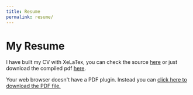 ```yaml
---
title: Resume
permalink: resume/
---
```


# My Resume

I have built my CV with XeLaTex, you can check the source [here](https://github.com/zepedropaixao/tex-resume) or just download the compiled pdf [here](https://github.com/zepedropaixao/tex-resume/raw/master/resume.pdf).

<object data="../assets/pdf/resume.pdf" type="application/pdf" width="100%" height="1150px">
  <p>Your web browser doesn't have a PDF plugin.
  Instead you can <a href="../assets/pdf/resume.pdf">click here to
  download the PDF file.</a></p>
</object>